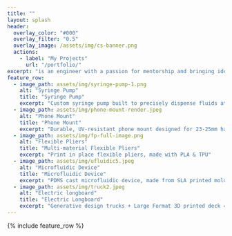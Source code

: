 ```yaml
---
title: ""
layout: splash
header:
  overlay_color: "#000"
  overlay_filter: "0.5"
  overlay_image: /assets/img/cs-banner.png
  actions:
    - label: "My Projects"
      url: "/portfolio/"
excerpt: "is an engineer with a passion for mentorship and bringing ideas to life. He specializes in microcontrollers and FFF printing."
feature_row:
  - image_path: assets/img/syringe-pump-1.png
    alt: "Syringe Pump"
    title: "Syringe Pump"
    excerpt: "Custom syringe pump built to precisely dispense fluids at a minimum rate of 1 uL/min."
  - image_path: assets/img/phone-mount-render.jpeg
    alt: "Phone Mount"
    title: "Phone Mount"
    excerpt: "Durable, UV-resistant phone mount designed for 23-25mm handlebars."
  - image_path: assets/img/fp-full-image.png
    alt: "Flexible Pliers"
    title: "Multi-material Flexible Pliers"
    excerpt: "Print in place flexible pliers, made with PLA & TPU"
  - image_path: assets/img/ufluidic5.jpeg
    alt: "Microfluidic Device"
    title: "Microfluidic Device"
    excerpt: "PDMS cast microfluidic device, made from SLA printed mold."
  - image_path: assets/img/truck2.jpeg
    alt: "Electric longboard"
    title: "Electric Longboard"
    excerpt: "Generative design trucks + Large Format 3D printed deck = electric longboard"
---
```


{% include feature_row %}

